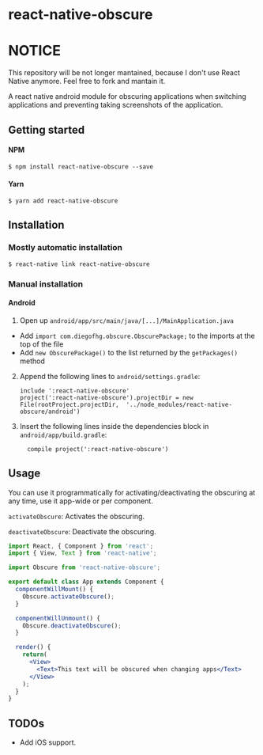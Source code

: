# __react-native-obscure__

# NOTICE
This repository will be not longer mantained, because I don't use React Native anymore. Feel free to fork and mantain it. 

A react native android module for obscuring applications when switching applications and preventing taking screenshots of the application.

## Getting started

#### NPM

```
$ npm install react-native-obscure --save
```

#### Yarn

```
$ yarn add react-native-obscure
```

## Installation

### Mostly automatic installation

```
$ react-native link react-native-obscure
```

### Manual installation

#### Android

1. Open up `android/app/src/main/java/[...]/MainApplication.java`
  - Add `import com.diegofhg.obscure.ObscurePackage;` to the imports at the top of the file
  - Add `new ObscurePackage()` to the list returned by the `getPackages()` method
2. Append the following lines to `android/settings.gradle`:
  	```
  	include ':react-native-obscure'
  	project(':react-native-obscure').projectDir = new File(rootProject.projectDir, 	'../node_modules/react-native-obscure/android')
  	```
3. Insert the following lines inside the dependencies block in `android/app/build.gradle`:
  	```
      compile project(':react-native-obscure')
  	```

## Usage

You can use it programmatically for activating/deactivating the obscuring at any time, use it app-wide or per component.

`activateObscure`: Activates the obscuring.

`deactivateObscure`: Deactivate the obscuring.

```jsx
import React, { Component } from 'react';
import { View, Text } from 'react-native';

import Obscure from 'react-native-obscure';

export default class App extends Component {
  componentWillMount() {
    Obscure.activateObscure();
  }

  componentWillUnmount() {
    Obscure.deactivateObscure();
  }

  render() {
    return(
      <View>
        <Text>This text will be obscured when changing apps</Text>
      </View>
    );
  }
}
```

## TODOs

- Add iOS support.
